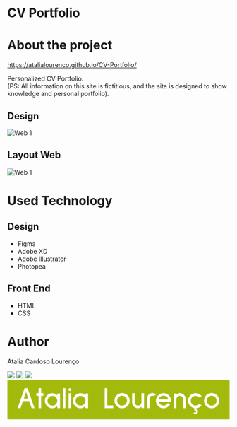 # CV Portfolio

# About the project

https://atalialourenco.github.io/CV-Portfolio/

Personalized CV Portfolio. <br> 
(PS: All information on this site is fictitious, and the site is designed to show knowledge and personal portfolio).

## Design 
![Web 1](https://github.com/AtaliaLourenco/TOPSSeriesdaNetflix/blob/main/IMG-EDIT/CV-Verde.png)

## Layout Web
![Web 1](https://github.com/AtaliaLourenco/TOPSSeriesdaNetflix/blob/main/IMG-EDIT/Desktop%20-%201.png)

# Used Technology

## Design 
- Figma
- Adobe XD
- Adobe Illustrator
- Photopea

## Front End
- HTML
- CSS

# Author

Atalia Cardoso Lourenço

 <a href = "mailto:thaliacardoso55@gmail.com"><img src="https://img.shields.io/badge/-Gmail-%23333?style=for-the-badge&logo=gmail&logoColor=white" target="_blank"></a>
  <a href="https://www.linkedin.com/in/atalialourenco-developer-frontend/" target="_blank"><img src="https://img.shields.io/badge/-LinkedIn-%230077B5?style=for-the-badge&logo=linkedin&logoColor=white" target="_blank"></a> 
  <a href="https://www.behance.net/thaliacardoso3" target="_blank"><img src="https://img.shields.io/badge/-Behance-blue?style=for-the-badge&logo=behance&logoColor=white" target="_blank"></a> 
<br><img src="https://github.com/AtaliaLourenco/CV-Portfolio/blob/main/img/logo%20vetor.svg">


